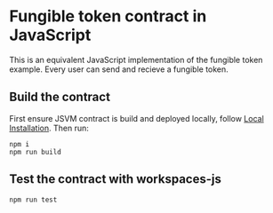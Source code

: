 # Fungible token contract in JavaScript

This is an equivalent JavaScript implementation of the fungible token example. Every user can send and recieve a fungible token.

## Build the contract

First ensure JSVM contract is build and deployed locally, follow [Local Installation](https://github.com/near/near-sdk-js#local-installation). Then run:
```
npm i
npm run build
```

## Test the contract with workspaces-js
```
npm run test
```
